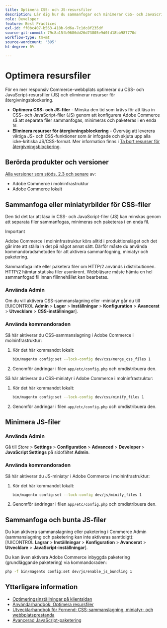 ```yaml
---
title: Optimera CSS- och JS-resursfiler
description: Lär dig hur du sammanfogar och minimerar CSS- och JavaScript-filer (JS) för Adobe Commerce-projekt från Admin eller från kommandoraden.
role: Developer
feature: Best Practices
exl-id: ff0bc407-b563-418b-9d6a-7c1dc8f235df
source-git-commit: 79c8a15fb9686dd26d73805e9d0fd18bb987770d
workflow-type: tm+mt
source-wordcount: '395'
ht-degree: 0%

---
```


# Optimera resursfiler

För en mer responsiv Commerce-webbplats optimerar du CSS- och JavaScript-resursfiler (JS) och eliminerar resurser för återgivningsblockering.

- **Optimera CSS- och JS-filer** - Minska den tid som krävs för att läsa in CSS- och JavaScript-filer (JS) genom att konfigurera Adobe Commerce så att separata filer sammanfogas, minimeras och paketeras i en enda fil.
- **Eliminera resurser för återgivningsblockering** - Överväg att leverera viktiga JS- och CSS-funktioner som är infogade och skjuta upp alla icke-kritiska JS/CSS-format. Mer information finns i [Ta bort resurser för återgivningsblockering](https://web.dev/render-blocking-resources/).

## Berörda produkter och versioner

[Alla versioner som stöds, 2.3 och senare](../../../release/versions.md) av:

- Adobe Commerce i molninfrastruktur
- Adobe Commerce lokalt

## Sammanfoga eller miniatyrbilder för CSS-filer

Den tid det tar att läsa in CSS- och JavaScript-filer (JS) kan minskas genom att separata filer sammanfogas, minimeras och paketeras i en enda fil.

>[!IMPORTANT]
>
>Adobe Commerce i molninfrastruktur körs alltid i produktionsläget och det går inte att ställa in det på något annat sätt. Därför måste du använda kommandoradsmetoden för att aktivera sammanfogning, miniatyr och paketering.

Sammanfoga inte eller paketera filer om HTTP/2 används i distributionen. HTTP/2 hämtar statiska filer asynkront. Webbläsare måste hämta en hel sammanfogad fil innan filinnehållet kan bearbetas.

### Använda Admin

Om du vill aktivera CSS-sammanslagning eller -miniatyr går du till [!UICONTROL **Admin** > **Lager** > **Inställningar** > **Konfiguration** > **Avancerat** > **Utvecklare** > **CSS-inställningar**].

### Använda kommandoraden

Så här aktiverar du CSS-sammanslagning i Adobe Commerce i molninfrastruktur:

1. Kör det här kommandot lokalt:

   ```bash
   bin/magento config:set --lock-config dev/css/merge_css_files 1
   ```

1. Genomför ändringar i filen `app/etc/config.php` och omdistribuera den.

Så här aktiverar du CSS-miniatyr i Adobe Commerce i molninfrastruktur:

1. Kör det här kommandot lokalt:

   ```bash
   bin/magento config:set --lock-config dev/css/minify_files 1
   ```

1. Genomför ändringar i filen `app/etc/config.php` och omdistribuera den.

## Minimera JS-filer

### Använda Admin

Gå till *Store* > **Settings** > **Configuration** > **Advanced** > **Developer** > **JavaScript Settings** på sidofältet **Admin**.

### Använda kommandoraden

Så här aktiverar du JS-miniatyr i Adobe Commerce i molninfrastruktur:

1. Kör det här kommandot lokalt:

   ```bash
   bin/magento config:set --lock-config dev/js/minify_files 1
   ```

1. Genomför ändringar i filen `app/etc/config.php` och omdistribuera den.

## Sammanfoga och bunta JS-filer

Du kan aktivera sammanslagning eller paketering i Commerce Admin (sammanslagning och paketering kan inte aktiveras samtidigt): [!UICONTROL **Lagrar** > **Inställningar** > **Konfiguration** > **Avancerat** > **Utvecklare** > **JavaScript-inställningar**].

Du kan även aktivera Adobe Commerce inbyggda paketering (grundläggande paketering) via kommandoraden:

```bash
php -f bin/magento config:set dev/js/enable_js_bundling 1
```

## Ytterligare information

- [Optimeringsinställningar på klientsidan](../../../performance/configuration.md#client-side-optimization-settings)
- [Användarhandbok: Optimera resursfiler](https://experienceleague.adobe.com/sv/docs/commerce-admin/systems/tools/developer-tools#optimizing-resource-files)
- [Utvecklarhandbok för Fornend: CSS-sammanslagning, miniatyr- och webbplatsprestanda](https://developer.adobe.com/commerce/frontend-core/guide/css/#css-merging-minification-and-performance)
- [Avancerad JavaScript-paketering](../../../performance/advanced-js-bundling.md)
